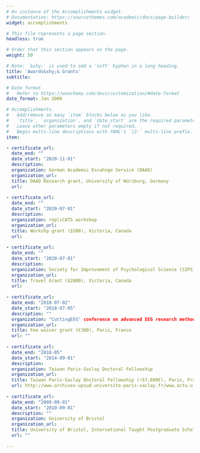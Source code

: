 ```yaml
---
# An instance of the Accomplishments widget.
# Documentation: https://sourcethemes.com/academic/docs/page-builder/
widget: accomplishments

# This file represents a page section.
headless: true

# Order that this section appears on the page.
weight: 50

# Note: `&shy;` is used to add a 'soft' hyphen in a long heading.
title: 'Awards&shy;& Grants'
subtitle:

# Date format
#   Refer to https://wowchemy.com/docs/customization/#date-format
date_format: Jan 2006

# Accomplishments.
#   Add/remove as many `item` blocks below as you like.
#   `title`, `organization`, and `date_start` are the required parameters.
#   Leave other parameters empty if not required.
#   Begin multi-line descriptions with YAML's `|2-` multi-line prefix.
item:

- certificate_url: 
  date_end: ""
  date_start: "2020-11-01"
  description: 
  organization: German Academic Excahnge Service (DAAD)
  organization_url:
  title: DAAD Research grant, University of Würzburg, Germany
  url: 
  
- certificate_url: 
  date_end: ""
  date_start: "2020-07-01"
  description: 
  organization: repliCATS workshop
  organization_url:
  title: Workshp grant ($500), Victoria, Canada
  url: 
  
- certificate_url: 
  date_end: ""
  date_start: "2020-07-01"
  description: 
  organization: Society for Improvement of Psychological Science (SIPS)
  organization_url: 
  title: Travel Grant ($2000), Victoria, Canada
  url: 
  
- certificate_url: 
  date_end: "2018-07-02"
  date_start: "2018-07-05"
  description: ""
  organization: "CuttingEEG" conference on advanced EEG research methods
  organization_url: 
  title: Fee waiver grant (€300), Paris, France
  url: ""
  
- certificate_url: 
  date_end: "2018-05"
  date_start: "2014-09-01"
  description: 
  organization: Taiwan Paris-Saclay Doctoral Fellowship
  organization_url: 
  title: Taiwan Paris-Saclay Doctoral Fellowship (~57,600€), Paris, France 
  url: http://www.archives-upsud.universite-paris-saclay.fr/www.actu.u-psud.fr/fr/international/actualites-2014/bourses-taiwan.html
 
- certificate_url: 
  date_end: "2009-09-01"
  date_start: "2010-09-01"
  description: ""
  organization: University of Bristol
  organization_url: 
  title: University of Bristol, International Taught Postgraduate Scholarship Winner (2000£), Bristol, England
  url: ""
  
---
```

